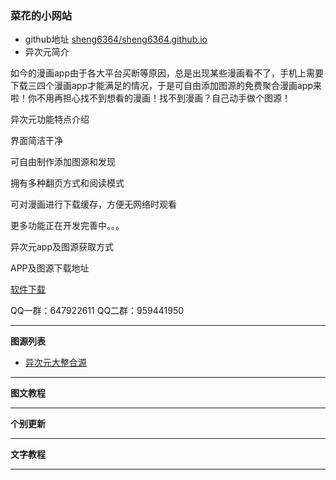 ### 菜花的小网站

- github地址 [sheng6364/sheng6364.github.io](https://github.com/sheng6364/sheng6364.github.io)
- 异次元简介

如今的漫画app由于各大平台买断等原因，总是出现某些漫画看不了，手机上需要下载三四个漫画app才能满足的情况，于是可自由添加图源的免费聚合漫画app来啦！你不用再担心找不到想看的漫画！找不到漫画？自己动手做个图源！



异次元功能特点介绍

界面简洁干净

可自由制作添加图源和发现

拥有多种翻页方式和阅读模式

可对漫画进行下载缓存，方便无网络时观看

更多功能正在开发完善中。。。



异次元app及图源获取方式

APP及图源下载地址

[软件下载](https://www.lanzous.com/b595600)

QQ一群：647922611
QQ二群：959441950

---

**图源列表**

- [异次元大整合源](图源.txt)

---

**图文教程**

---

**个别更新**

---

**文字教程**

---





